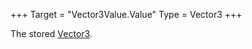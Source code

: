 +++
Target = "Vector3Value.Value"
Type = Vector3
+++

The stored [Vector3](https://developer.roblox.com/api-reference/datatype/Vector3).